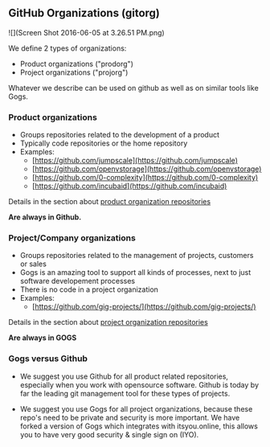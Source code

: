 ## GitHub Organizations \(gitorg\)

![](Screen Shot 2016-06-05 at 3.26.51 PM.png)

We define 2 types of organizations:

* Product organizations \("prodorg"\)
* Project organizations \("projorg"\)

Whatever we describe can be used on github as well as on similar tools like Gogs.

### Product organizations

* Groups repositories related to the development of a product
* Typically code repositories or the home repository
* Examples:
  * [https://github.com/jumpscale](https://github.com/jumpscale)
  * [https://github.com/openvstorage](https://github.com/openvstorage)
  * [https://github.com/0-complexity](https://github.com/0-complexity)
  * [https://github.com/incubaid](https://github.com/incubaid)

Details in the section about [product organization repositories](prodorg_repos.md)

**Are always in Github.**

### Project/Company organizations

* Groups repositories related to the management of projects, customers or sales
* Gogs is an amazing tool to support all kinds of processes, next to just software developement processes
* There is no code in a project organization
* Examples:
  * [https://github.com/gig-projects/](https://github.com/gig-projects/)

Details in the section about [project organization repositories](projorg_repos.md)

**Are always in GOGS**

### Gogs versus Github

* We suggest you use Github for all product related repositories, especially when you work with opensource software. Github is today by far the leading git management tool for these types of projects.

* We suggest you use Gogs for all project organizations, because these repo's need to be private and security is more important. We have forked a version of Gogs which integrates with itsyou.online, this allows you to have very good security & single sign on \(IYO\).



